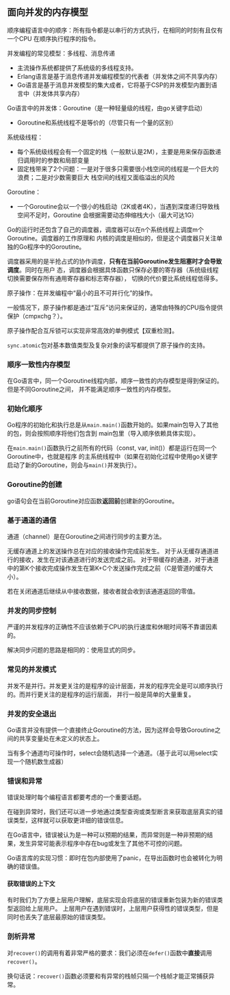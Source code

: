 面向并发的内存模型
--------------

顺序编程语言中的顺序：所有指令都是以串行的方式执行，在相同的时刻有且仅有一个CPU
在顺序执行程序的指令。

并发编程的常见模型：多线程、消息传递
 * 主流操作系统都提供了系统级的多线程支持。
 * Erlang语言是基于消息传递并发编程模型的代表者（并发体之间不共享内存）
 * Go语言是基于消息并发模型的集大成者，它将基于CSP的并发模型内置到语言中（并发体共享内存）

Go语言中的并发体：Goroutine（是一种轻量级的线程，由go关键字启动）
 * Goroutine和系统线程不是等价的（尽管只有一个量的区别）

系统级线程：
 * 每个系统级线程会有一个固定的栈（一般默认是2M），主要是用来保存函数递归调用时的参数和局部变量
 * 固定栈带来了2个问题：一是对于很多只需要很小栈空间的线程是一个巨大的浪费；二是对少数需要巨大
 栈空间的线程又面临溢出的风险

Goroutine：
 * 一个Goroutine会以一个很小的栈启动（2K或者4K），当遇到深度递归导致栈空间不足时，Goroutine
 会根据需要动态伸缩栈大小（最大可达1G）

Go的运行时还包含了自己的调度器，调度器可以在n个系统线程上调度m个Goroutine。调度器的工作原理和
内核的调度是相似的，但是这个调度器只关注单独的Go程序中的Goroutine。

调度器采用的是半抢占式的协作调度，__只有在当前Goroutine发生阻塞时才会导致调度__。同时在用户
态，调度器会根据具体函数只保存必要的寄存器（系统级线程切换需要保存所有通用寄存器和标志寄存器），
切换的代价要比系统线程低得多。

原子操作：在并发编程中“最小的且不可并行化”的操作。

一般情况下，原子操作都是通过“互斥”访问来保证的，通常由特殊的CPU指令提供保护（cmpxchg？）。

原子操作配合互斥锁可以实现非常高效的单例模式【双重检测】。

`sync.atomic`包对基本数值类型及复杂对象的读写都提供了原子操作的支持。


### 顺序一致性内存模型

在Go语言中，同一个Goroutine线程内部，顺序一致性的内存模型是得到保证的。但是不同Goroutine之间，
并不能满足顺序一致性的内存模型。


### 初始化顺序

Go程序的初始化和执行总是从`main.main()`函数开始的。如果main包导入了其他的包，则会按照顺序将他们包含到
main包里（导入顺序依赖具体实现）。

在`main.main()`函数执行之前所有的代码（const, var, init()）都是运行在同一个Goroutine中，也就是程序
的主系统线程中（如果在初始化过程中使用go关键字启动了新的Goroutine，则会与`main()`并发执行）。


### Goroutine的创建

go语句会在当前Goroutine对应函数**返回前**创建新的Goroutine。


### 基于通道的通信

通道（channel）是在Goroutine之间进行同步的主要方法。

无缓存通道上的发送操作总在对应的接收操作完成前发生。
对于从无缓存通道进行的接收，发生在对该通道进行的发送完成之前。
对于带缓存的通道，对于通道中的第K个接收完成操作发生在第K+C个发送操作完成之前（C是管道的缓存大小）。

若在关闭通道后继续从中接收数据，接收者就会收到该通道返回的零值。


### 并发的同步控制

严谨的并发程序的正确性不应该依赖于CPU的执行速度和休眠时间等不靠谱因素的。

解决同步问题的思路是相同的：使用显式的同步。


### 常见的并发模式

并发不是并行。并发更关注的是程序的设计层面，并发的程序完全是可以顺序执行的。而并行更关注的是程序的运行层面，
并行一般是简单的大量重复。


### 并发的安全退出

Go语言并没有提供一个直接终止Goroutine的方法，因为这样会导致Goroutine之间的共享变量处在未定义的状态上。

当有多个通道均可操作时，select会随机选择一个通道。（基于此可以用select实现一个随机数生成器）


### 错误和异常

错误处理时每个编程语言都要考虑的一个重要话题。

在碰到异常时，我们还可以进一步地通过类型查询或类型断言来获取底层真实的错误类型，这样就可以获取更详细的错误信息。

在Go语言中，错误被认为是一种可以预期的结果，而异常则是一种非预期的结果，发生异常可能表示程序中存在bug或发生了其他不可控的问题。

Go语言库的实现习惯：即时在包内部使用了panic，在导出函数时也会被转化为明确的错误值。


#### 获取错误的上下文

有时我们为了方便上层用户理解，底层实现会将底层的错误重新包装为新的错误类型返回给上层用户。
上层用户在遇到错误时，上层用户获得性的错误类型，但是同时也丢失了底层最原始的错误类型。


### 剖析异常

对`recover()`的调用有着非常严格的要求：我们必须在`defer()`函数中**直接**调用`recover()`。

换句话说：`recover()`函数必须要和有异常的栈帧只隔一个栈帧才能正常捕获异常。





